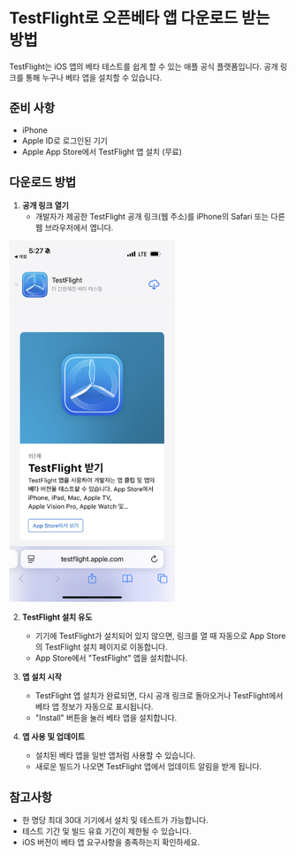 # TestFlight로 오픈베타 앱 다운로드 받는 방법

TestFlight는 iOS 앱의 베타 테스트를 쉽게 할 수 있는 애플 공식 플랫폼입니다. 공개 링크를 통해 누구나 베타 앱을 설치할 수 있습니다.

## 준비 사항
- iPhone 
- Apple ID로 로그인된 기기
- Apple App Store에서 TestFlight 앱 설치 (무료)

## 다운로드 방법

1. **공개 링크 열기**
   - 개발자가 제공한 TestFlight 공개 링크(웹 주소)를 iPhone의 Safari 또는 다른 웹 브라우저에서 엽니다.

<img src="testflight01.PNG" alt="TestFlight 설치 화면" width="300"/>


2. **TestFlight 설치 유도**
   - 기기에 TestFlight가 설치되어 있지 않으면, 링크를 열 때 자동으로 App Store의 TestFlight 설치 페이지로 이동합니다.
   - App Store에서 "TestFlight" 앱을 설치합니다.

3. **앱 설치 시작**
   - TestFlight 앱 설치가 완료되면, 다시 공개 링크로 돌아오거나 TestFlight에서 베타 앱 정보가 자동으로 표시됩니다.
   - "Install" 버튼을 눌러 베타 앱을 설치합니다.

4. **앱 사용 및 업데이트**
   - 설치된 베타 앱을 일반 앱처럼 사용할 수 있습니다.
   - 새로운 빌드가 나오면 TestFlight 앱에서 업데이트 알림을 받게 됩니다.


## 참고사항
- 한 명당 최대 30대 기기에서 설치 및 테스트가 가능합니다.
- 테스트 기간 및 빌드 유효 기간이 제한될 수 있습니다.
- iOS 버전이 베타 앱 요구사항을 충족하는지 확인하세요.
